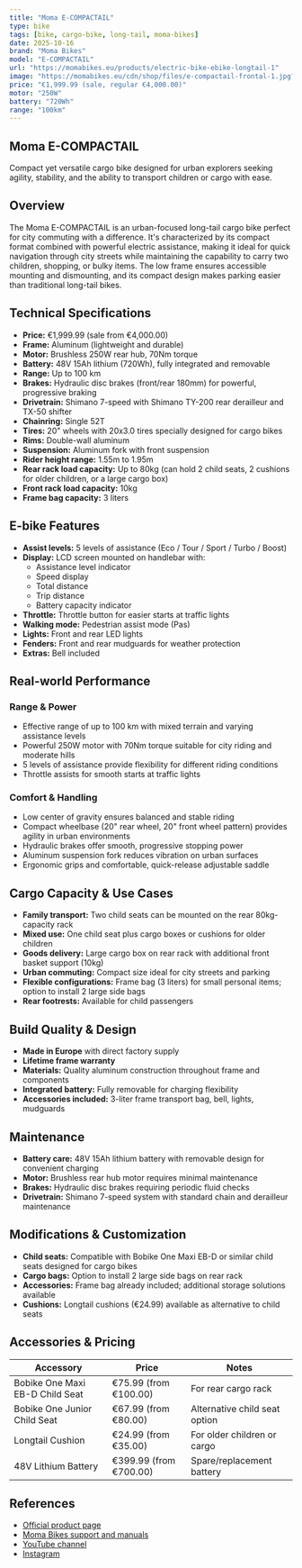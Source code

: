 ```yaml
---
title: "Moma E-COMPACTAIL"
type: bike
tags: [bike, cargo-bike, long-tail, moma-bikes]
date: 2025-10-16
brand: "Moma Bikes"
model: "E-COMPACTAIL"
url: "https://momabikes.eu/products/electric-bike-ebike-longtail-1"
image: "https://momabikes.eu/cdn/shop/files/e-compactail-frontal-1.jpg?v=1713874485"
price: "€1,999.99 (sale, regular €4,000.00)"
motor: "250W"
battery: "720Wh"
range: "100km"
---
```


## Moma E-COMPACTAIL

Compact yet versatile cargo bike designed for urban explorers seeking agility, stability, and the ability to transport children or cargo with ease.

## Overview

The Moma E-COMPACTAIL is an urban-focused long-tail cargo bike perfect for city commuting with a difference. It's characterized by its compact format combined with powerful electric assistance, making it ideal for quick navigation through city streets while maintaining the capability to carry two children, shopping, or bulky items. The low frame ensures accessible mounting and dismounting, and its compact design makes parking easier than traditional long-tail bikes.

## Technical Specifications

- **Price:** €1,999.99 (sale from €4,000.00)
- **Frame:** Aluminum (lightweight and durable)
- **Motor:** Brushless 250W rear hub, 70Nm torque
- **Battery:** 48V 15Ah lithium (720Wh), fully integrated and removable
- **Range:** Up to 100 km
- **Brakes:** Hydraulic disc brakes (front/rear 180mm) for powerful, progressive braking
- **Drivetrain:** Shimano 7-speed with Shimano TY-200 rear derailleur and TX-50 shifter
- **Chainring:** Single 52T
- **Tires:** 20" wheels with 20x3.0 tires specially designed for cargo bikes
- **Rims:** Double-wall aluminum
- **Suspension:** Aluminum fork with front suspension
- **Rider height range:** 1.55m to 1.95m
- **Rear rack load capacity:** Up to 80kg (can hold 2 child seats, 2 cushions for older children, or a large cargo box)
- **Front rack load capacity:** 10kg
- **Frame bag capacity:** 3 liters

## E-bike Features

- **Assist levels:** 5 levels of assistance (Eco / Tour / Sport / Turbo / Boost)
- **Display:** LCD screen mounted on handlebar with:
  - Assistance level indicator
  - Speed display
  - Total distance
  - Trip distance
  - Battery capacity indicator
- **Throttle:** Throttle button for easier starts at traffic lights
- **Walking mode:** Pedestrian assist mode (Pas)
- **Lights:** Front and rear LED lights
- **Fenders:** Front and rear mudguards for weather protection
- **Extras:** Bell included

## Real-world Performance

### Range & Power

- Effective range of up to 100 km with mixed terrain and varying assistance levels
- Powerful 250W motor with 70Nm torque suitable for city riding and moderate hills
- 5 levels of assistance provide flexibility for different riding conditions
- Throttle assists for smooth starts at traffic lights

### Comfort & Handling

- Low center of gravity ensures balanced and stable riding
- Compact wheelbase (20" rear wheel, 20" front wheel pattern) provides agility in urban environments
- Hydraulic brakes offer smooth, progressive stopping power
- Aluminum suspension fork reduces vibration on urban surfaces
- Ergonomic grips and comfortable, quick-release adjustable saddle

## Cargo Capacity & Use Cases

- **Family transport:** Two child seats can be mounted on the rear 80kg-capacity rack
- **Mixed use:** One child seat plus cargo boxes or cushions for older children
- **Goods delivery:** Large cargo box on rear rack with additional front basket support (10kg)
- **Urban commuting:** Compact size ideal for city streets and parking
- **Flexible configurations:** Frame bag (3 liters) for small personal items; option to install 2 large side bags
- **Rear footrests:** Available for child passengers

## Build Quality & Design

- **Made in Europe** with direct factory supply
- **Lifetime frame warranty**
- **Materials:** Quality aluminum construction throughout frame and components
- **Integrated battery:** Fully removable for charging flexibility
- **Accessories included:** 3-liter frame transport bag, bell, lights, mudguards

## Maintenance

- **Battery care:** 48V 15Ah lithium battery with removable design for convenient charging
- **Motor:** Brushless rear hub motor requires minimal maintenance
- **Brakes:** Hydraulic disc brakes requiring periodic fluid checks
- **Drivetrain:** Shimano 7-speed system with standard chain and derailleur maintenance

## Modifications & Customization

- **Child seats:** Compatible with Bobike One Maxi EB-D or similar child seats designed for cargo bikes
- **Cargo bags:** Option to install 2 large side bags on rear rack
- **Accessories:** Frame bag already included; additional storage solutions available
- **Cushions:** Longtail cushions (€24.99) available as alternative to child seats

## Accessories & Pricing

| Accessory                       | Price                  | Notes                         |
| ------------------------------- | ---------------------- | ----------------------------- |
| Bobike One Maxi EB-D Child Seat | €75.99 (from €100.00)  | For rear cargo rack           |
| Bobike One Junior Child Seat    | €67.99 (from €80.00)   | Alternative child seat option |
| Longtail Cushion                | €24.99 (from €35.00)   | For older children or cargo   |
| 48V Lithium Battery             | €399.99 (from €700.00) | Spare/replacement battery     |

## References

- [Official product page](https://momabikes.eu/products/electric-bike-ebike-longtail-1)
- [Moma Bikes support and manuals](https://momabikes.eu/pages/manuals)
- [YouTube channel](https://www.youtube.com/channel/UCppsII01vf0Yh-i7K4HOEjw)
- [Instagram](https://www.instagram.com/momabikes/)
